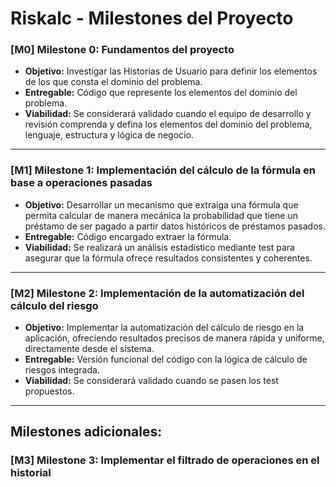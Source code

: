 # Riskalc - Milestones del Proyecto

### [M0] Milestone 0: Fundamentos del proyecto
- **Objetivo:** Investigar las Historias de Usuario para definir los elementos de los que consta el dominio del problema. 
- **Entregable:** Código que represente los elementos del dominio del problema.  
- **Viabilidad:** Se considerará validado cuando el equipo de desarrollo y revisión comprenda y defina los elementos del dominio del problema, lenguaje, estructura y lógica de negocio. 

---

### [M1] Milestone 1: Implementación del cálculo de la fórmula en base a operaciones pasadas
- **Objetivo:** Desarrollar un mecanismo que extraiga una fórmula que permita calcular de manera mecánica la probabilidad que tiene un préstamo de ser pagado a partir datos históricos de préstamos pasados.
- **Entregable:** Código encargado extraer la fórmula.
- **Viabilidad:** Se realizará un análisis estadístico mediante test para asegurar que la fórmula ofrece resultados consistentes y coherentes.

---

### [M2] Milestone 2: Implementación de la automatización del cálculo del riesgo
- **Objetivo:** Implementar la automatización del cálculo de riesgo en la aplicación, ofreciendo resultados precisos de manera rápida y uniforme, directamente desde el sistema.
- **Entregable:** Versión funcional del código con la lógica de cálculo de riesgos integrada.
- **Viabilidad:** Se considerará validado cuando se pasen los test propuestos.

---

## Milestones adicionales:

### [M3] Milestone 3: Implementar el filtrado de operaciones en el historial 
